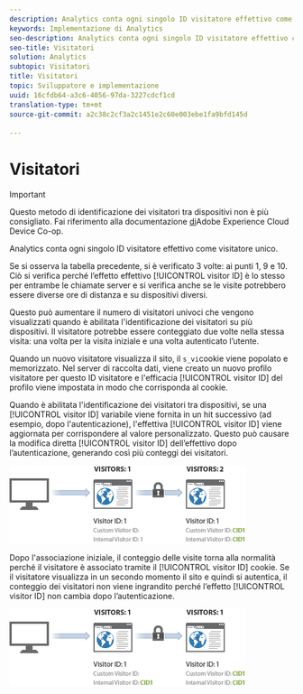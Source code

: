 ```yaml
---
description: Analytics conta ogni singolo ID visitatore effettivo come visitatore unico.
keywords: Implementazione di Analytics
seo-description: Analytics conta ogni singolo ID visitatore effettivo come visitatore unico.
seo-title: Visitatori
solution: Analytics
subtopic: Visitatori
title: Visitatori
topic: Sviluppatore e implementazione
uuid: 16cfdb64-a3c6-4056-97da-3227cdcf1cd
translation-type: tm+mt
source-git-commit: a2c38c2cf3a2c1451e2c60e003ebe1fa9bfd145d

---
```



# Visitatori

>[!IMPORTANT]
>
>Questo metodo di identificazione dei visitatori tra dispositivi non è più consigliato. Fai riferimento alla documentazione [di](https://marketing.adobe.com/resources/help/en_US/mcdc/)Adobe Experience Cloud Device Co-op.

Analytics conta ogni singolo ID visitatore effettivo come visitatore unico.

Se si osserva la tabella [](../../../implement/js-implementation/xdevice-visid/visit-example.md#concept_E3B32B8E539F4FDC8E3FA872328B87BA)precedente, si è verificato 3 volte: ai punti 1, 9 e 10. Ciò si verifica perché l’effetto effettivo [!UICONTROL visitor ID] è lo stesso per entrambe le chiamate server e si verifica anche se le visite potrebbero essere diverse ore di distanza e su dispositivi diversi.

Questo può aumentare il numero di visitatori univoci che vengono visualizzati quando è abilitata l'identificazione dei visitatori su più dispositivi. Il visitatore potrebbe essere conteggiato due volte nella stessa visita: una volta per la visita iniziale e una volta autenticato l’utente.

Quando un nuovo visitatore visualizza il sito, il `s_vi`cookie viene popolato e memorizzato. Nel server di raccolta dati, viene creato un nuovo profilo visitatore per questo ID visitatore e l'efficacia [!UICONTROL visitor ID] del profilo viene impostata in modo che corrisponda al cookie.

Quando è abilitata l'identificazione dei visitatori tra dispositivi, se una [!UICONTROL visitor ID] variabile viene fornita in un hit successivo (ad esempio, dopo l'autenticazione), l'effettiva [!UICONTROL visitor ID] viene aggiornata per corrispondere al valore personalizzato. Questo può causare la modifica diretta [!UICONTROL visitor ID] dell’effettivo dopo l’autenticazione, generando così più conteggi dei visitatori.

![](assets/visitors.png)

Dopo l'associazione iniziale, il conteggio delle visite torna alla normalità perché il visitatore è associato tramite il [!UICONTROL visitor ID] cookie. Se il visitatore visualizza in un secondo momento il sito e quindi si autentica, il conteggio dei visitatori non viene ingrandito perché l’effetto [!UICONTROL visitor ID] non cambia dopo l’autenticazione.

![](assets/visitors_2.png)

